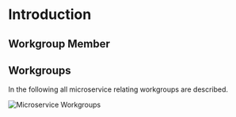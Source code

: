 # Introduction

## Workgroup Member

## Workgroups

In the following all microservice relating workgroups are described.

![Microservice Workgroups](https://github.com/openintegrationhub/Microservices/tree/master/Sources)
